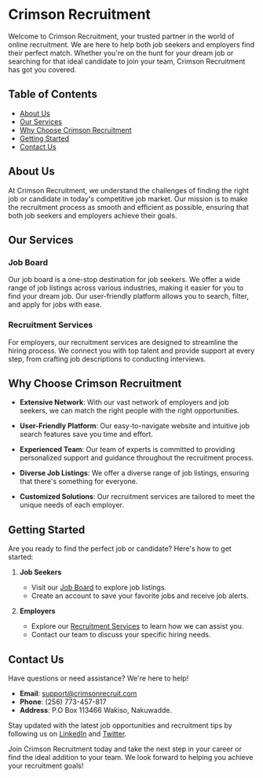 # Crimson Recruitment

Welcome to Crimson Recruitment, your trusted partner in the world of online recruitment. We are here to help both job seekers and employers find their perfect match. Whether you're on the hunt for your dream job or searching for that ideal candidate to join your team, Crimson Recruitment has got you covered.

## Table of Contents
- [About Us](#about-us)
- [Our Services](#our-services)
- [Why Choose Crimson Recruitment](#why-choose-crimson-recruitment)
- [Getting Started](#getting-started)
- [Contact Us](#contact-us)

## About Us
At Crimson Recruitment, we understand the challenges of finding the right job or candidate in today's competitive job market. Our mission is to make the recruitment process as smooth and efficient as possible, ensuring that both job seekers and employers achieve their goals.

## Our Services
### Job Board
Our job board is a one-stop destination for job seekers. We offer a wide range of job listings across various industries, making it easier for you to find your dream job. Our user-friendly platform allows you to search, filter, and apply for jobs with ease.

### Recruitment Services
For employers, our recruitment services are designed to streamline the hiring process. We connect you with top talent and provide support at every step, from crafting job descriptions to conducting interviews.

## Why Choose Crimson Recruitment
- **Extensive Network**: With our vast network of employers and job seekers, we can match the right people with the right opportunities.

- **User-Friendly Platform**: Our easy-to-navigate website and intuitive job search features save you time and effort.

- **Experienced Team**: Our team of experts is committed to providing personalized support and guidance throughout the recruitment process.

- **Diverse Job Listings**: We offer a diverse range of job listings, ensuring that there's something for everyone.

- **Customized Solutions**: Our recruitment services are tailored to meet the unique needs of each employer.

## Getting Started
Are you ready to find the perfect job or candidate? Here's how to get started:

1. **Job Seekers**
   - Visit our [Job Board](https://www.crimsonrecruit.com/job-board) to explore job listings.
   - Create an account to save your favorite jobs and receive job alerts.

2. **Employers**
   - Explore our [Recruitment Services](https://www.crimsonrecruitment.com/recruitment-services) to learn how we can assist you.
   - Contact our team to discuss your specific hiring needs.

## Contact Us
Have questions or need assistance? We're here to help!

- **Email**: support@crimsonrecruit.com
- **Phone**: (256) 773-457-817
- **Address**: P.O Box 113466 Wakiso, Nakuwadde.

Stay updated with the latest job opportunities and recruitment tips by following us on [LinkedIn](https://www.linkedin.com/company/crimson-recruitment) and [Twitter](https://twitter.com/CrimsonRecruit).

Join Crimson Recruitment today and take the next step in your career or find the ideal addition to your team. We look forward to helping you achieve your recruitment goals!
